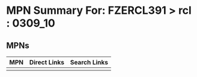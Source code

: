 



# MPN Summary For: FZERCL391 > rcl : 0309_10

## MPNs
  

|MPN|Direct Links|Search Links|
| :--- | :--- | :--- |
||||
